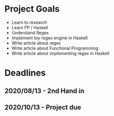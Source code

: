 # Project Goals
- Learn to research
- Learn FP / Haskell
- Understand Regex
- Implement toy regex engine in Haskell
- Write article about regex
- Write article about Functional Programming
- Write article about implementing regex in Haskell

# Deadlines
## 2020/08/13 - 2nd Hand in
## 2020/10/13 - Project due
